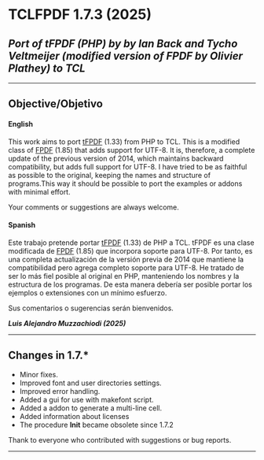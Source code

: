 # **TCLFPDF 1.7.3 (2025)** #
## *Port of tFPDF (PHP) by  by Ian Back and Tycho Veltmeijer (modified version of FPDF by Olivier Plathey) to TCL* ##

----------

## Objective/Objetivo ##

#### English #####

This work aims to port [tFPDF]("http://www.fpdf.org/en/script/script92.php") (1.33) from PHP to TCL. This is a modified class of [FPDF]("http://www.fpdf.org/") (1.85) that adds support for UTF-8.
It is, therefore, a complete update of the previous version of 2014, which maintains backward compatibility, but adds full support for UTF-8.
I have tried to be as faithful as possible to the original, keeping the names and structure of programs.This way it should be possible to port the examples or addons with minimal effort.

Your comments or suggestions are always welcome.

#### Spanish ####

Este trabajo pretende portar [tFPDF]("http://www.fpdf.org/en/script/script92.php") (1.33) de PHP a TCL. tFPDF es una clase modificada de [FPDF]("http://www.fpdf.org/") (1.85) que incorpora soporte para UTF-8.
Por tanto, es una completa actualización de la versión previa de 2014 que mantiene la compatibilidad pero agrega completo soporte para UTF-8.
He tratado de ser lo más fiel posible al original en PHP, manteniendo los nombres y la estructura de los programas. De esta manera debería ser posible portar los ejemplos o extensiones con un mínimo esfuerzo.

Sus comentarios o sugerencias serán bienvenidos.

__*Luis Alejandro Muzzachiodi (2025)*__


----------
## Changes in 1.7.* ##

* Minor fixes.
* Improved font and user directories settings.
* Improved error handling.
* Added a gui for use with makefont script.
* Added a addon to generate a multi-line cell.
* Added information about licenses
* The procedure **Init** became obsolete since 1.7.2

Thank to everyone who contributed with suggestions or bug reports.

----------